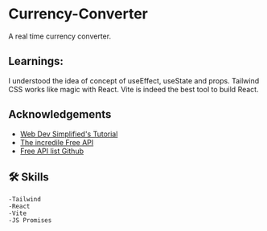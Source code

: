 # Currency-Converter
 A real time currency converter.

## Learnings:

I understood the idea of concept of useEffect, useState and props.
Tailwind CSS works like magic with React.
Vite is indeed the best tool to build React.



## Acknowledgements

 - [Web Dev Simplified's Tutorial](https://www.youtube.com/watch?v=XN5elYWiSuw&t=1173s)
 - [The incredile Free API](https://www.exchangerate-api.com/)
 - [Free API list Github](https://github.com/public-apis/public-apis#currency-exchange)


## 🛠 Skills
    -Tailwind
    -React
    -Vite
    -JS Promises

